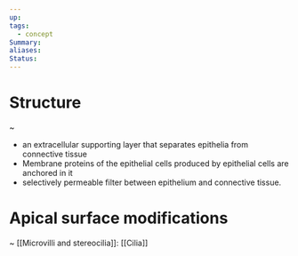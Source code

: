 ```yaml
---
up: 
tags:
  - concept
Summary: 
aliases: 
Status:
---
```

# Structure
~
- an extracellular supporting layer that separates epithelia from connective tissue
- Membrane proteins of the epithelial cells produced by epithelial cells are anchored in it
- selectively permeable filter between epithelium and connective tissue.
<!--SR:!2025-03-14,4,270-->

# Apical surface modifications
~
[[Microvilli and stereocilia]]:
[[Cilia]]
<!--SR:!2025-03-14,4,272-->